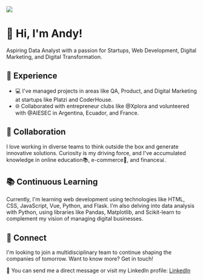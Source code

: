 <img src="https://i.imgur.com/PmZkv4Q.png"/>

<h1 align="left">👋 Hi, I'm Andy!</h1>

<p align="left">Aspiring Data Analyst with a passion for Startups, Web Development, Digital Marketing, and Digital Transformation.</p>

<h2 align="left">🚀 Experience</h2>

<ul>
  <li>💻 I've managed projects in areas like QA, Product, and Digital Marketing at startups like Platzi and CoderHouse.</li>
  <li>🌐 Collaborated with entrepreneur clubs like @Xplora and volunteered with @AIESEC in Argentina, Ecuador, and France.</li>
</ul>

<h2 align="left">🤝 Collaboration</h2>

<p align="left">I love working in diverse teams to think outside the box and generate innovative solutions. Curiosity is my driving force, and I've accumulated knowledge in online education📚, e-commerce🛒, and finance📊.</p>

<h2 align="left">📚 Continuous Learning</h2>

<p align="left">Currently, I'm learning web development using technologies like HTML, CSS, JavaScript, Vue, Python, and Flask. I'm also delving into data analysis with Python, using libraries like Pandas, Matplotlib, and Scikit-learn to complement my vision of managing digital businesses.</p>

<h2 align="left">📱 Connect</h2>

<p align="left">I'm looking to join a multidisciplinary team to continue shaping the companies of tomorrow. Want to know more? Get in touch!</p>

<p align="left">📧 You can send me a direct message or visit my LinkedIn profile: <a href="https://www.linkedin.com/in/andyreinozaa/?locale=en_US">LinkedIn</a></p>

